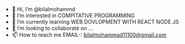 - 👋 Hi, I’m @bilalmohammd
- 👀 I’m interested in COMPITATIVE PROGRAMMING
- 🌱 I’m currently learning  WEB DOVLOPMENT WITH REACT NODE JS
- 💞️ I’m looking to collaborate on ...
- 📫 How to reach me EMAIL-: bilalmohammad11100@gmail.com

<!---
bilalmohammd/bilalmohammd is a ✨ special ✨ repository because its `README.md` (this file) appears on your GitHub profile.
You can click the Preview link to take a look at your changes.
--->
